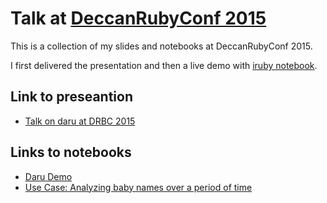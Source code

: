 # Talk at [DeccanRubyConf 2015](http://www.deccanrubyconf.org/)

This is a collection of my slides and notebooks at DeccanRubyConf 2015.

I first delivered the presentation and then a live demo with [iruby notebook](https://github.com/SciRuby/iruby).

## Link to preseantion

* [Talk on daru at DRBC 2015](https://speakerdeck.com/v0dro/daru-data-analysis-in-ruby)

## Links to notebooks

* [Daru Demo](http://nbviewer.ipython.org/github/v0dro/talks/blob/master/DeccanRubyConf15/Daru%20Demo.ipynb)
* [Use Case: Analyzing baby names over a period of time](http://nbviewer.ipython.org/github/v0dro/talks/blob/master/DeccanRubyConf15/Use%20Case%20-%20Daru%20for%20analyzing%20baby%20names%20data.ipynb)


